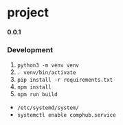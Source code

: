 # project
#### 0.0.1

### Development
1. `python3 -m venv venv`
2. `. venv/bin/activate`
3. `pip install -r requirements.txt`
4. `npm install`
5. `npm run build`

- `/etc/systemd/system/`
- `systemctl enable comphub.service`
